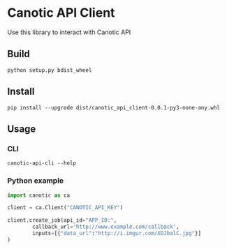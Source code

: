 # Canotic API Client
Use this library to interact with Canotic API

## Build
```
python setup.py bdist_wheel
```
## Install
```
pip install --upgrade dist/canotic_api_client-0.0.1-py3-none-any.whl
```
## Usage

### CLI
```
canotic-api-cli --help
```

### Python example
```python
import canotic as ca

client = ca.Client("CANOTIC_API_KEY")

client.create_job(api_id="APP_ID:",
		callback_url='http://www.example.com/callback',
		inputs=[{"data_url":"http://i.imgur.com/XOJbalC.jpg"}]
)

```
